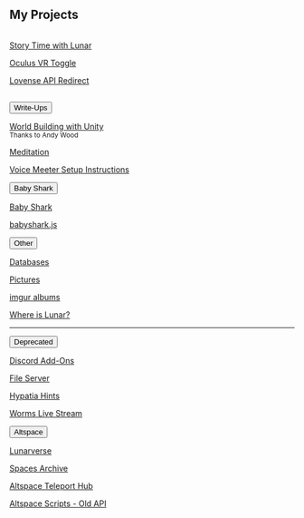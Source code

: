 <div class="encase">
	<h2 id="projects">My Projects</h2>
	<hr style="height:1px; visibility:hidden;" />
	<p><a id="stwl" href="/stwl">Story Time with Lunar</a></p>
	<p><a id="ovrtoggle" href="/ovrtoggle">Oculus VR Toggle</a></p>
	<p><a id="lar" href='/lar'>Lovense API Redirect</a></p>
	<hr style="height:1px; visibility:hidden;" />
	<button class="collapsible" id="wu" data-parent="wu" data-child="wu-child">Write-Ups</button>
		<div id="wu-child" class="innertext center" data-parent="wu">
			<p><a id="unity" href="/wu/unity" data-parent="wu">World Building with Unity</a><br /><small>Thanks to Andy Wood</small></p>
			<p><a id="meditation" href="/wu/meditate" data-parent="wu">Meditation</a></p>
			<p><a id="voicemeeter" href="/wu/voicemeeter" data-parent="wu">Voice Meeter Setup Instructions</a></p>
		</div>
	<button class="collapsible" id="baby-shark" data-parent="baby-shark" data-child="baby-shark-child">Baby Shark</button>
		<div id="baby-shark-child" class="innertext center" data-parent="baby-shark">
			<p><a id="babyshark" href='/babyshark' target="_blank" data-parent="baby-shark">Baby Shark</a></p>
			<p><a id="babyshark-source" href='/babyshark/babyshark.js' target="_blank" data-parent="baby-shark">babyshark.js</a></p>
		</div>
	<button class="collapsible" id="other" data-parent="other" data-child="other-child">Other</button>
		<div id="other-child" class="innertext center" data-parent="other">
			<p><a id="databases" href="/databases" data-parent="other">Databases</a></p>
			<p><a id="pictures" href="/pics" data-parent="other">Pictures</a></p>
			<p><a id="imgur" href="https://lunartiger69.imgur.com/" target="_blank" data-parent="other">imgur albums</a></p>
			<p><a id="whereis" href="/whereis" data-parent="other">Where is Lunar?</a></p>
		</div>
	<hr />
	<button class="collapsible" id="deprecated" data-parent="deprecated" data-child="deprecated-child">Deprecated</button>
		<div id="deprecated-child" class="innertext center" data-parent="deprecated">
			<p><a id="discord" href='/Discord' data-parent="deprecated">Discord Add-Ons</a></p>
			<p><a id="file-server" href='/fs-up' data-parent="deprecated">File Server</a></p>
			<p><a id="hypatia" href="/hypatia" data-parent="deprecated">Hypatia Hints</a></p>
			<p><a id="worms" href="/worms" data-parent="deprecated">Worms Live Stream</a></p>
			<!--<iframe id="wormsembed" allow="autoplay; encrypted-media" style="max-width:100%;height:320px;width:570px;border: 0px" allowfullscreen  data-parent="deprecated"></iframe>-->
		</div>
	<button class="collapsible" id="altvr" data-parent="altvr" data-child="altvr-child">Altspace</button>
		<div id="altvr-child" class="innertext center" data-parent="altvr">
			<p><a id="lunarverse" href="https://account.altvr.com/worlds/954689156213113037" data-parent="altvr">Lunarverse</a></p>
			<p><a id="spacearchive" href="https://account.altvr.com/worlds/1349925732620436463" data-parent="altvr">Spaces Archive</a></p>
			<p><a id="tphub" href="/althub" data-parent="altvr">Altspace Teleport Hub</a></p>
			<p><a id="altvr-scripts" href="/AltspaceVR" data-parent="altvr">Altspace Scripts - Old API</a></p>
		</div>
	<script src="/assets/js/collapsible.js"></script>
	<!--<script src="https://www.gstatic.com/firebasejs/5.1.0/firebase-app.js"></script>
	<script src="https://www.gstatic.com/firebasejs/5.1.0/firebase-database.js"></script>
	<script src="/assets/js/worms-embed.js"></script>-->
</div>
